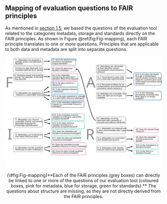 ## Mapping of evaluation questions to FAIR principles 

As mentioned in [section 1.5](#evaluation), we based the questions of the evaluation tool related to the categories metadata, storage and standards directly on the FAIR principles. As shown in Figure \@ref(fig:Fig-mapping), each FAIR principle translates to one or more questions. Principles that are applicable to both data and metadata are split into separate questions.

<div class="figure" style="text-align: center">
<img src="images/mapping-questions-principles.svg" alt="**Each of the FAIR principles (grey boxes) can directly be linked to one or more of the questions of our evaluation tool (coloured boxes, pink for metadata, blue for storage, green for standards).** The questions about structure are missing, as they are not directly derived from the FAIR principles."  />
<p class="caption">(\#fig:Fig-mapping)**Each of the FAIR principles (grey boxes) can directly be linked to one or more of the questions of our evaluation tool (coloured boxes, pink for metadata, blue for storage, green for standards).** The questions about structure are missing, as they are not directly derived from the FAIR principles.</p>
</div>

<div>
